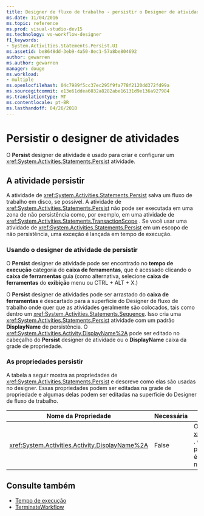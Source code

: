 ```yaml
---
title: Designer de fluxo de trabalho - persistir o Designer de atividade
ms.date: 11/04/2016
ms.topic: reference
ms.prod: visual-studio-dev15
ms.technology: vs-workflow-designer
f1_keywords:
- System.Activities.Statements.Persist.UI
ms.assetid: be8648dd-3eb9-4a50-8ec1-57a8be804692
author: gewarren
ms.author: gewarren
manager: douge
ms.workload:
- multiple
ms.openlocfilehash: 04c7989f5cc37ec295f9fa778f2120dd372fd99a
ms.sourcegitcommit: e13e61ddea6032a8282abe16131d9e136a927984
ms.translationtype: MT
ms.contentlocale: pt-BR
ms.lasthandoff: 04/26/2018
---
```

# <a name="persist-activity-designer"></a>Persistir o designer de atividades

O **Persist** designer de atividade é usado para criar e configurar um <xref:System.Activities.Statements.Persist> atividade.

## <a name="the-persist-activity"></a>A atividade persistir

A atividade de <xref:System.Activities.Statements.Persist> salva um fluxo de trabalho em disco, se possível. A atividade de <xref:System.Activities.Statements.Persist> não pode ser executada em uma zona de não persistência como, por exemplo, em uma atividade de <xref:System.Activities.Statements.TransactionScope> . Se você usar uma atividade de <xref:System.Activities.Statements.Persist> em um escopo de não persistência, uma exceção é lançada em tempo de execução.

### <a name="using-the-persist-activity-designer"></a>Usando o designer de atividade de persistir

O **Persist** designer de atividade pode ser encontrado no **tempo de execução** categoria do **caixa de ferramentas**, que é acessado clicando o **caixa de ferramentas** guia (como alternativa, selecione **caixa de ferramentas** do **exibição** menu ou CTRL + ALT + X.)

O **Persist** designer de atividades pode ser arrastado do **caixa de ferramentas** e descartado para a superfície do Designer de fluxo de trabalho onde quer que as atividades geralmente são colocados, tais como dentro um <xref:System.Activities.Statements.Sequence>. Isso cria uma <xref:System.Activities.Statements.Persist> atividade com um padrão **DisplayName** de persistência. O <xref:System.Activities.Activity.DisplayName%2A> pode ser editado no cabeçalho do **Persist** designer de atividade ou o **DisplayName** caixa da grade de propriedade.

### <a name="the-persist-properties"></a>As propriedades persistir

A tabela a seguir mostra as propriedades de <xref:System.Activities.Statements.Persist> e descreve como elas são usadas no designer. Essas propriedades podem ser editadas na grade de propriedade e algumas delas podem ser editadas na superfície do Designer de fluxo de trabalho.

|Nome da Propriedade|Necessária|Uso|
|-------------------|--------------|-----------|
|<xref:System.Activities.Activity.DisplayName%2A>|False|O nome amigável de atividade de <xref:System.Activities.Statements.Persist> . O padrão é persiste. Embora o nome para exibição não é necessário restrita, é uma prática recomendada usar um nome para exibição.|

## <a name="see-also"></a>Consulte também

- [Tempo de execução](../workflow-designer/runtime-activity-designers.md)
- [TerminateWorkflow](../workflow-designer/terminateworkflow-activity-designer.md)